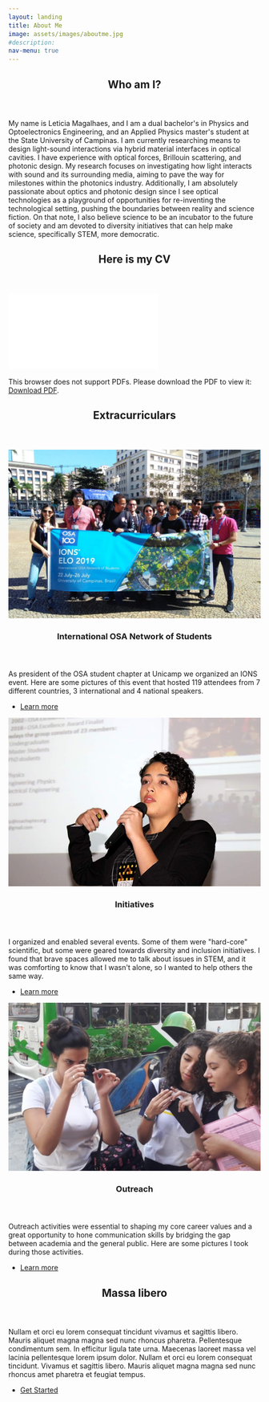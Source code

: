 ```yaml
---
layout: landing
title: About Me
image: assets/images/aboutme.jpg
#description: 
nav-menu: true
---
```

<!-- Main -->
<div id="main">

<!-- One -->
<section id="one">
	<div class="inner">
		<header class="major">
			<h2>Who am I?</h2>
		</header>
		<p>My name is Leticia Magalhaes, and I am a dual bachelor's in Physics and Optoelectronics Engineering, and an Applied Physics master's student at the State University of Campinas. I am currently researching means to design light-sound interactions via hybrid material interfaces in optical cavities.  I have experience with optical forces, Brillouin scattering, and photonic design. My research focuses on investigating how light interacts with sound and its surrounding media, aiming to pave the way for milestones within the photonics industry. Additionally, I am absolutely passionate about optics and photonic design since I see optical technologies as a playground of opportunities for re-inventing the technological setting, pushing the boundaries between reality and science fiction. On that note, I also believe science to be an incubator to the future of society and am devoted to diversity initiatives that can help make science, specifically STEM, more democratic.</p>
	</div>
</section>

<!-- One -->
<section id="one">
	<div class="inner">
		<header class="major">
			      <h2> Here is my CV</h2>
		</header>
     <object data="assets\pdf\CV_LeticiaMagalhaes.pdf" type="application/pdf" width="100%" height="600px">
                        <embed src="assets\pdf\CV_LeticiaMagalhaes.pdf">
                          <p>This browser does not support PDFs. Please download the PDF to view it: <a href="assets\pdf\CV_LeticiaMagalhaes.pdf">Download PDF</a>.</p>
                        </embed>
      </object>
	</div>
</section>


<!-- One -->
<section id="one">
	<div class="inner">
		<header class="major">
			      <h2> Extracurriculars</h2>
		</header>
	</div>
</section>

<!-- Two -->
<section id="two" class="spotlights">
	<section>
		<a href="IONS_ELO.html" class="image">
			<img src="assets\images\IONS\header.png" alt="" data-position="center center" />
		</a>
		<div class="content">
			<div class="inner">
				<header class="major">
					<h3>International OSA Network of Students</h3>
				</header>
				<p>As president of the OSA student chapter at Unicamp we organized an IONS event. Here are some pictures of this event that hosted 119 attendees from 7 different countries, 3 international and 4 national speakers.</p>
				<ul class="actions">
					<li><a href="IONS_ELO.html" class="button">Learn more</a></li>
				</ul>
			</div>
		</div>
	</section>
	<section>
		<a href="Initiatives.html" class="image">
			<img src="assets\images\sbfoton.jpg" alt="" data-position="top center" />
		</a>
		<div class="content">
			<div class="inner">
				<header class="major">
					<h3>Initiatives</h3>
				</header>
				<p>I organized and enabled several events. Some of them were &quot;hard-core&quot; scientific, but some were geared towards diversity and inclusion initiatives. I found that brave spaces allowed me to talk about issues in STEM, and it was comforting to know that I wasn't alone, so I wanted to help others the same way.</p>
				<ul class="actions">
					<li><a href="Initiatives.html" class="button">Learn more</a></li>
				</ul>
			</div>
		</div>
	</section>
	<section>
		<a href="Outreach.html" class="image">
			<img src="assets\images\Outreach\polarizers2.jpeg" alt="" data-position="25% 25%" />
		</a>
		<div class="content">
			<div class="inner">
				<header class="major">
					<h3>Outreach</h3>
				</header>
				<p> Outreach activities were essential to shaping my core career values and a great opportunity to hone communication skills by bridging the gap between academia and the general public. Here are some pictures I took during those activities. </p>
				<ul class="actions">
					<li><a href="Outreach.html" class="button">Learn more</a></li>
				</ul>
			</div>
		</div>
	</section>
</section>

<!-- Three -->
<section id="three">
	<div class="inner">
		<header class="major">
			<h2>Massa libero</h2>
		</header>
		<p>Nullam et orci eu lorem consequat tincidunt vivamus et sagittis libero. Mauris aliquet magna magna sed nunc rhoncus pharetra. Pellentesque condimentum sem. In efficitur ligula tate urna. Maecenas laoreet massa vel lacinia pellentesque lorem ipsum dolor. Nullam et orci eu lorem consequat tincidunt. Vivamus et sagittis libero. Mauris aliquet magna magna sed nunc rhoncus amet pharetra et feugiat tempus.</p>
		<ul class="actions">
			<li><a href="IONS_ELO.html" class="button next">Get Started</a></li>
		</ul>
	</div>
</section>

</div>